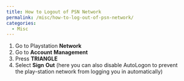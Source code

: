```yaml
---
title: How to Logout of PSN Network
permalink: /misc/how-to-log-out-of-psn-network/
categories:
  - Misc
---
```

  1. Go to Playstation **Network**
  2. Go to **Account** **Management**
  3. Press **TRIANGLE**
  4. Select **Sign** **Out** (here you can also disable AutoLogon to prevent the play-station network from logging you in automatically)
